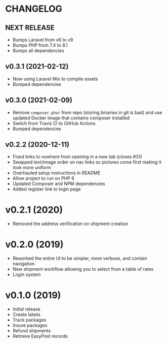 # CHANGELOG

## NEXT RELEASE

* Bumps Laravel from v6 to v9
* Bumps PHP from 7.4 to 8.1
* Bumps all dependencies

## v0.3.1 (2021-02-12)

* Now using Laravel Mix to compile assets
* Bumped dependencies

## v0.3.0 (2021-02-09)

* Remove `composer.phar` from repo (storing binaries in git is bad) and use updated Docker image that contains composer installed
* Switch from Travis CI to GitHub Actions
* Bumped dependencies

## v0.2.2 (2020-12-11)

* Fixed links to nowhere from opening in a new tab (closes #31)
* Swapped text/image order on nav links so pictures come first making it look more uniform
* Overhauled setup instructions in README
* Allow project to run on PHP 8
* Updated Composer and NPM dependencies
* Added register link to login page

# v0.2.1 (2020)

* Removed the address verification on shipment creation

# v0.2.0 (2019)

* Reworked the entire UI to be simpler, more verbose, and contain navigation
* New shipment workflow allowing you to select from a table of rates
* Login system


# v0.1.0 (2019)

* Initial release
* Create labels
* Track packages
* Insure packages
* Refund shipments
* Retrieve EasyPost records
